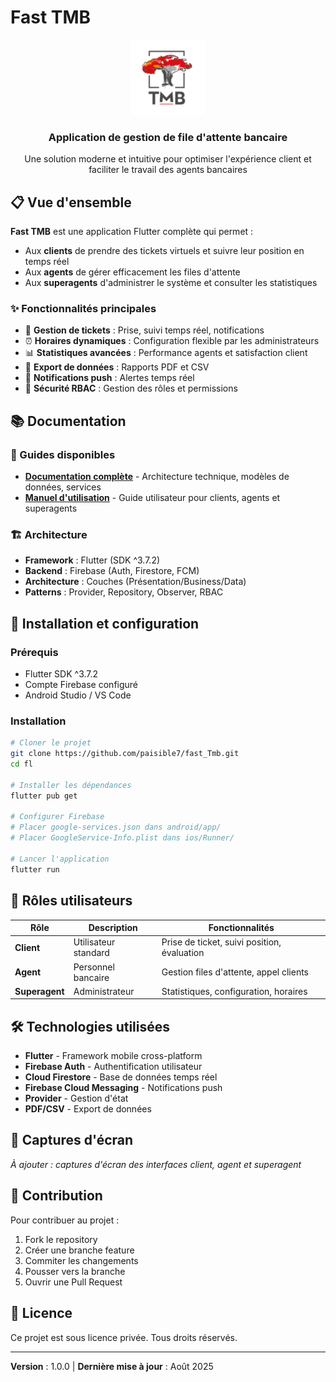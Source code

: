 # Fast TMB

<div align="center">
  <img src="assets/icon/logo.png" alt="Fast TMB Logo" width="120" height="120">
  <h3>Application de gestion de file d'attente bancaire</h3>
  <p>Une solution moderne et intuitive pour optimiser l'expérience client et faciliter le travail des agents bancaires</p>
</div>

## 📋 Vue d'ensemble

**Fast TMB** est une application Flutter complète qui permet :
- Aux **clients** de prendre des tickets virtuels et suivre leur position en temps réel
- Aux **agents** de gérer efficacement les files d'attente
- Aux **superagents** d'administrer le système et consulter les statistiques

### ✨ Fonctionnalités principales
- 🎫 **Gestion de tickets** : Prise, suivi temps réel, notifications
- ⏰ **Horaires dynamiques** : Configuration flexible par les administrateurs
- 📊 **Statistiques avancées** : Performance agents et satisfaction client
- 📄 **Export de données** : Rapports PDF et CSV
- 🔔 **Notifications push** : Alertes temps réel
- 🔐 **Sécurité RBAC** : Gestion des rôles et permissions

## 📚 Documentation

### 📖 Guides disponibles
- **[Documentation complète](DOCUMENTATION_COMPLETE.md)** - Architecture technique, modèles de données, services
- **[Manuel d'utilisation](MANUEL_UTILISATION.md)** - Guide utilisateur pour clients, agents et superagents

### 🏗️ Architecture
- **Framework** : Flutter (SDK ^3.7.2)
- **Backend** : Firebase (Auth, Firestore, FCM)
- **Architecture** : Couches (Présentation/Business/Data)
- **Patterns** : Provider, Repository, Observer, RBAC

## 🚀 Installation et configuration

### Prérequis
- Flutter SDK ^3.7.2
- Compte Firebase configuré
- Android Studio / VS Code

### Installation
```bash
# Cloner le projet
git clone https://github.com/paisible7/fast_Tmb.git
cd fl

# Installer les dépendances
flutter pub get

# Configurer Firebase
# Placer google-services.json dans android/app/
# Placer GoogleService-Info.plist dans ios/Runner/

# Lancer l'application
flutter run
```

## 👥 Rôles utilisateurs

| Rôle | Description | Fonctionnalités |
|------|-------------|----------------|
| **Client** | Utilisateur standard | Prise de ticket, suivi position, évaluation |
| **Agent** | Personnel bancaire | Gestion files d'attente, appel clients |
| **Superagent** | Administrateur | Statistiques, configuration, horaires |

## 🛠️ Technologies utilisées

- **Flutter** - Framework mobile cross-platform
- **Firebase Auth** - Authentification utilisateur
- **Cloud Firestore** - Base de données temps réel
- **Firebase Cloud Messaging** - Notifications push
- **Provider** - Gestion d'état
- **PDF/CSV** - Export de données

## 📱 Captures d'écran

*À ajouter : captures d'écran des interfaces client, agent et superagent*

## 🤝 Contribution

Pour contribuer au projet :
1. Fork le repository
2. Créer une branche feature
3. Commiter les changements
4. Pousser vers la branche
5. Ouvrir une Pull Request

## 📄 Licence

Ce projet est sous licence privée. Tous droits réservés.

---

**Version** : 1.0.0 | **Dernière mise à jour** : Août 2025
